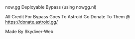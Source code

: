 now.gg Deployable Bypass (using nowgg.nl)

All Credit For Bypass Goes To Astroid Go Donate To Them @ https://donate.astroid.gg/

Made By Skydiver-Web

